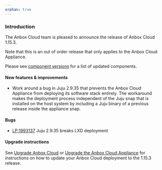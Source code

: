 ```yaml
---
orphan: true
---
```

### Introduction

The Anbox Cloud team is pleased to announce the release of Anbox Cloud 1.15.3.

Note that this is an out of order release that only applies to the Anbox Cloud Appliance.

Please see [component versions](https://anbox-cloud.io/docs/component-versions) for a list of updated components.

#### New features & improvements

* Work around a bug in Juju 2.9.35 that prevents the Anbox Cloud Appliance from deploying its software stack entirely. The workaround makes the deployment process independent of the Juju snap that is installed on the host system by including a Juju binary of a previous release inside the appliance snap.

#### Bugs

* [LP:1993137](https://bugs.launchpad.net/juju/+bug/1993137) Juju 2.9.35 breaks LXD deployment

#### Upgrade instructions

See [Upgrade Anbox Cloud](https://anbox-cloud.io/docs/howto/update/upgrade-anbox) or [Upgrade the Anbox Cloud Appliance](https://anbox-cloud.io/docs/howto/update/upgrade-appliance) for instructions on how to update your Anbox Cloud deployment to the 1.15.3 release.
